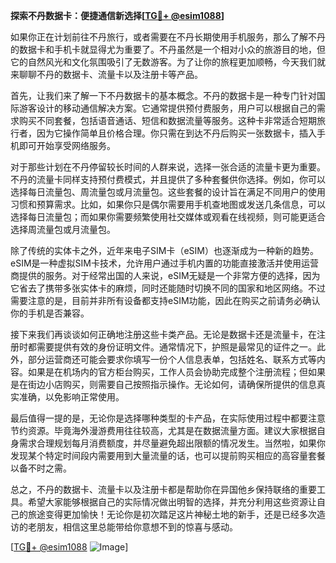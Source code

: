 **探索不丹数据卡：便捷通信新选择[[TG💪+ @esim1088](https://t.me/s/esim1088)]**

如果你正在计划前往不丹旅行，或者需要在不丹长期使用手机服务，那么了解不丹的数据卡和手机卡就显得尤为重要了。不丹虽然是一个相对小众的旅游目的地，但它的自然风光和文化氛围吸引了无数游客。为了让你的旅程更加顺畅，今天我们就来聊聊不丹的数据卡、流量卡以及注册卡等产品。

首先，让我们来了解一下不丹数据卡的基本概念。不丹的数据卡是一种专门针对国际游客设计的移动通信解决方案。它通常提供预付费服务，用户可以根据自己的需求购买不同套餐，包括语音通话、短信和数据流量等服务。这种卡非常适合短期旅行者，因为它操作简单且价格合理。你只需在到达不丹后购买一张数据卡，插入手机即可开始享受网络服务。

对于那些计划在不丹停留较长时间的人群来说，选择一张合适的流量卡更为重要。不丹的流量卡同样支持预付费模式，并且提供了多种套餐供你选择。例如，你可以选择每日流量包、周流量包或月流量包。这些套餐的设计旨在满足不同用户的使用习惯和预算需求。比如，如果你只是偶尔需要用手机查地图或发送几条信息，可以选择每日流量包；而如果你需要频繁使用社交媒体或观看在线视频，则可能更适合选择周流量包或月流量包。

除了传统的实体卡之外，近年来电子SIM卡（eSIM）也逐渐成为一种新的趋势。eSIM是一种虚拟SIM卡技术，允许用户通过手机内置的功能直接激活并使用运营商提供的服务。对于经常出国的人来说，eSIM无疑是一个非常方便的选择，因为它省去了携带多张实体卡的麻烦，同时还能随时切换不同的国家和地区网络。不过需要注意的是，目前并非所有设备都支持eSIM功能，因此在购买之前请务必确认你的手机是否兼容。

接下来我们再谈谈如何正确地注册这些卡类产品。无论是数据卡还是流量卡，在注册时都需要提供有效的身份证明文件。通常情况下，护照是最常见的证件之一。此外，部分运营商还可能会要求你填写一份个人信息表单，包括姓名、联系方式等内容。如果是在机场内的官方柜台购买，工作人员会协助完成整个注册流程；但如果是在街边小店购买，则需要自己按照指示操作。无论如何，请确保所提供的信息真实准确，以免影响正常使用。

最后值得一提的是，无论你是选择哪种类型的卡产品，在实际使用过程中都要注意节约资源。毕竟海外漫游费用往往较高，尤其是在数据流量方面。建议大家根据自身需求合理规划每月消费额度，并尽量避免超出限额的情况发生。当然啦，如果你发现某个特定时间段内需要用到大量流量的话，也可以提前购买相应的高容量套餐以备不时之需。

总之，不丹的数据卡、流量卡以及注册卡都是帮助你在异国他乡保持联络的重要工具。希望大家能够根据自己的实际情况做出明智的选择，并充分利用这些资源让自己的旅途变得更加愉快！无论你是初次踏足这片神秘土地的新手，还是已经多次造访的老朋友，相信这里总能带给你意想不到的惊喜与感动。

[[TG💪+ @esim1088](https://t.me/s/esim1088) ![Image](https://i.postimg.cc/4NQfJmqS/Snipaste-2025-05-13-00-14-12.png)]